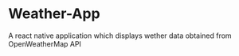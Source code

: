 # Weather-App
A react native application which displays wether data obtained from OpenWeatherMap API
